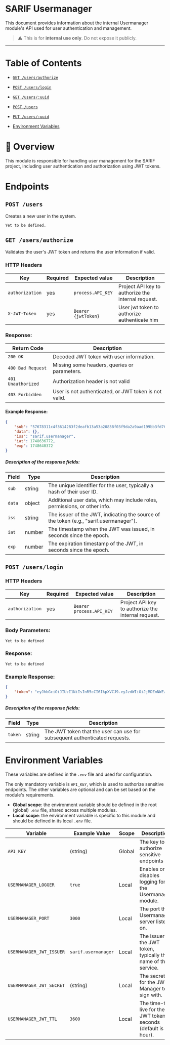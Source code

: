 # SARIF Usermanager

This document provides information about the internal Usermanager module's API used for user authentication and management.

> ⚠️ This is for **internal use only**. Do not expose it publicly.

---
# Table of Contents
- [`GET /users/authorize`](#get-users-authorize)
- [`POST /users/login`](#get-users-login)
- [`GET /users/:uuid`](#get-users-uuid)
- [`POST /users`](#post-users)
- [`PUT /users/:uuid`](#put-users-uuid)

- [Environment Variables](#environment-variables)

# 🔐 Overview

This module is responsible for handling user management for the SARIF project, including user authentication and authorization using JWT tokens.

# Endpoints

## `POST /users`
Creates a new user in the system.

`Yet to be defined.`


## `GET /users/authorize`
Validates the user's JWT token and returns the user information if valid.

### HTTP Headers

| Key             | Required  | Expected value      | Description                                             |
| --------------- | --------- | ------------------- | ------------------------------------------------------- |
| `authorization` | yes       | `process.API_KEY` | Project API key to authorize the internal request. |
| `X-JWT-Token`   | yes       | `Bearer {jwtToken}` | User jwt token to authorize ~~authenticate~~ him        |

### Response:

| Return Code        | Description                                           |
| ------------------ | ----------------------------------------------------- |
| `200 OK`           | Decoded JWT token with user information.              |
| `400 Bad Request`  | Missing some headers, queries or parameters.          |
| `401 Unauthorized` | Authorization header is not valid                     |
| `403 Forbidden`    | User is not authenticated, or JWT token is not valid. |

#### Example Response:

```json
{
	"sub": "57678311c4f3614283f2deafb13a53a20838f03f9da2a9aad199bb3fd76f7da7",
	"data": {},
	"iss": "sarif.usermanager",
	"iat": 1748636772,
	"exp": 1748640372
}
```

##### Description of the response fields:

| Field  | Type   | Description                                                                            |
| ------ | ------ | -------------------------------------------------------------------------------------- |
| `sub`  | string | The unique identifier for the user, typically a hash of their user ID.                 |
| `data` | object | Additional user data, which may include roles, permissions, or other info.             |
| `iss`  | string | The issuer of the JWT, indicating the source of the token (e.g., "sarif.usermanager"). |
| `iat`  | number | The timestamp when the JWT was issued, in seconds since the epoch.                     |
| `exp`  | number | The expiration timestamp of the JWT, in seconds since the epoch.                       |


## `POST /users/login`

### HTTP Headers

| Key             | Required  | Expected value           | Description                                        |
| --------------- | --------- | ------------------------ | -------------------------------------------------- |
| `authorization` | yes       | `Bearer process.API_KEY` | Project API key to authorize the internal request. |

### Body Parameters:
`Yet to be defined`

### Response:

`Yet to be defined`

### Example Response:

```json
{
	"token": "eyJhbGciOiJIUzI1NiIsInR5cCI6IkpXVCJ9.eyJzdWIiOiJjMDZmNWEzMDY2NDAxYmMyM2M3Mzk2YmYzNzc3NTYwNzQzOWZkZTU1OGIxYzg0YmJmMzhiOWM1ZWY5NmE5Njk1IiwiZGF0YSI6eyJzb21lc3RyaW5nIjoiTm90IG5lY2Vzc2FyeSBidXQgeW91IGNhbiBwYXNzIG5vbi1jcml0aWNhbC1zZW5zaXRpdmUgZGF0YSBoZXJlIGlmIG5lZWRlZCwgb3IgZW5jcnlwdCBpdCB5b3Vyc2VsZiJ9LCJpc3MiOiJzYXJpZi51c2VybWFuYWdlciIsImlhdCI6MTc0ODYzODA5MCwiZXhwIjoxNzQ4NjQxNjkwfQ.x-TuwPkHt3aWFPRZ9omUjlU0qgebNA7QDtqER-fuPD8"
}
```

##### Description of the response fields:

| Field   | Type   | Description                                                                |
| ------- | ------ | -------------------------------------------------------------------------- |
| `token` | string | The JWT token that the user can use for subsequent authenticated requests. |

# Environment Variables
These variables are defined in the `.env` file and used for configuration.

The only mandatory variable is `API_KEY`, which is used to authorize sensitive endpoints. The other variables are optional and can be set based on the module's requirements.

- **Global scope**: the environment variable should be defined in the root (global) `.env` file, shared across multiple modules.
- **Local scope**: the environment variable is specific to this module and should be defined in its local `.env` file.

| Variable                 | Example Value                                  | Scope  | Description                                                        |
| ------------------------ | ---------------------------------------------- | ------ | ------------------------------------------------------------------ |
| `API_KEY`                | (string)                                       | Global | The key to authorize sensitive endpoints                           |
| `USERMANAGER_LOGGER`     | `true`                                         | Local  | Enables or disables logging for the Usermanager module.            |
| `USERMANAGER_PORT`       | `3000`                                         | Local  | The port the Usermanager server listens on.                        |
| `USERMANAGER_JWT_ISSUER` | `sarif.usermanager`                            | Local  | The issuer of the JWT token, typically the name of the service.    |
| `USERMANAGER_JWT_SECRET` | (string)                                       | Local  | The secret for the JWT Manager to sign with.                       |
| `USERMANAGER_JWT_TTL`    | `3600`                                         | Local  | The time-to-live for the JWT token in seconds (default is 1 hour). |
